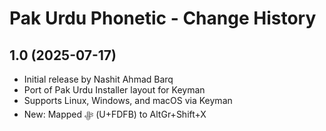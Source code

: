 Pak Urdu Phonetic - Change History
==================================

1.0 (2025-07-17)
----------------
* Initial release by Nashit Ahmad Barq  
* Port of Pak Urdu Installer layout for Keyman
* Supports Linux, Windows, and macOS via Keyman
* New: Mapped ﷻ (U+FDFB) to AltGr+Shift+X

